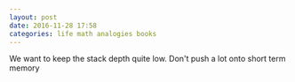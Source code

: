 ```yaml
---
layout: post
date: 2016-11-28 17:58
categories: life math analogies books
---
```

We want to keep the stack depth quite low. Don't push a lot onto short term memory
